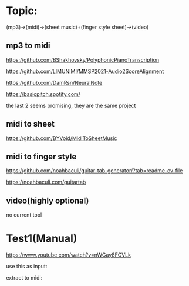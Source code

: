 # Topic:
(mp3)->(midi)->(sheet music)+(finger style sheet)->(video)

## mp3 to midi
https://github.com/BShakhovsky/PolyphonicPianoTranscription

https://github.com/LIMUNIMI/MMSP2021-Audio2ScoreAlignment

https://github.com/DamRsn/NeuralNote

https://basicpitch.spotify.com/

the last 2 seems promising, they are the same project

## midi to sheet
https://github.com/BYVoid/MidiToSheetMusic

## midi to finger style
https://github.com/noahbaculi/guitar-tab-generator/?tab=readme-ov-file

https://noahbaculi.com/guitartab


## video(highly optional) 
no current tool



# Test1(Manual)
https://www.youtube.com/watch?v=nWGay8FGVLk

use this as input:

extract to midi:
